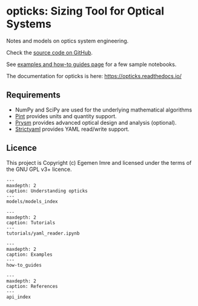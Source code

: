 # opticks: Sizing Tool for Optical Systems

Notes and models on optics system engineering.

Check the [source code on GitHub](https://github.com/egemenimre/opticks).

See [examples and how-to guides page](how-to_guides) for a few sample notebooks.

The documentation for opticks is here: <https://opticks.readthedocs.io/>

## Requirements

- NumPy and SciPy are used for the underlying mathematical algorithms
- [Pint](https://github.com/hgrecco/pint) provides units and quantity support.
- [Prysm](https://github.com/brandondube/prysm/) provides advanced optical design and analysis (optional).
- [Strictyaml](https://github.com/crdoconnor/strictyaml) provides YAML read/write support.

## Licence

This project is Copyright (c) Egemen Imre and licensed under the terms of the GNU GPL v3+ licence.

```{toctree}
---
maxdepth: 2
caption: Understanding opticks
---
models/models_index
```

```{toctree}
---
maxdepth: 2
caption: Tutorials
---
tutorials/yaml_reader.ipynb
```

```{toctree}
---
maxdepth: 2
caption: Examples
---
how-to_guides
```

```{toctree}
---
maxdepth: 2
caption: References
---
api_index
```
